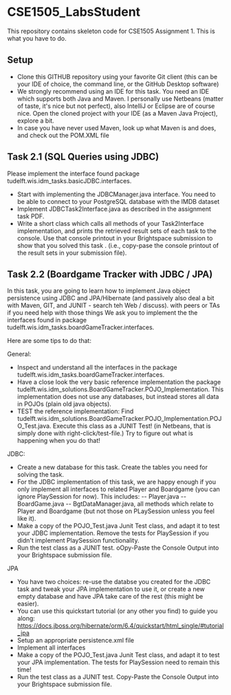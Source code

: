 # CSE1505_LabsStudent

This repository contains skeleton code for CSE1505 Assignment 1.
This is what you have to do.


## Setup
- Clone this GITHUB repository using your favorite Git client (this can be your IDE of choice, the command line, or the GitHub Desktop software)
- We strongly recommend using an IDE for this task. You need an IDE which supports both Java and Maven. I personally use Netbeans (matter of taste, it's nice
but not perfect), also IntelliJ or Eclipse are of course nice. Open the cloned project with your IDE (as a Maven Java Project), explore a bit.
- In case you have never used Maven, look up what Maven is and does, and check out the POM.XML file

## Task 2.1 (SQL Queries using JDBC)
Please implement the interface found package tudelft.wis.idm_tasks.basicJDBC.interfaces.
- Start with implementing the JDBCManager.java interface. You need to be able to connect to your PostgreSQL database with the IMDB dataset
- Implement JDBCTask2Interface.java as described in the assignment task PDF.
- Write a short class which calls all methods of your Task2Interface implementation, and prints the retrieved
 result sets of each task to the console. Use that console printout in your Brightspace submission to show that you solved this task .
(i.e., copy-pase the console printout of the result sets in your submission file).

## Task 2.2 (Boardgame Tracker with JDBC / JPA)
In this task, you are going to learn how to implement Java object persistence using JDBC and JPA/Hibernate
(and passively also deal a bit with Maven, GIT, and JUNIT - search teh Web / discuss).
with peers or TAs if you need help with those things 
We ask you to implement the the interfaces found in package tudelft.wis.idm_tasks.boardGameTracker.interfaces.

Here are some tips to do that:

General:
- Inspect and understand all the interfaces in the package tudelft.wis.idm_tasks.boardGameTracker.interfaces.
- Have a close look the very basic reference implementation the package 
tudelft.wis.idm_solutions.BoardGameTracker.POJO_Implementation. This implementation 
does not use any databases, but instead stores all data in POJOs (plain old java objects).
-  TEST the reference implementation: Find tudelft.wis.idm_solutions.BoardGameTracker.POJO_Implementation.POJO_Test.java. Execute this class as a JUNIT Test!
(in Netbeans, that is simply done with right-click/test-file.) Try to figure out what is happening when you do that!

JDBC:
- Create a new database for this task. Create the tables you need for solving the task.
- For the JDBC implementation of this task, we are happy enough if you only implement all interfaces to related Player and Boardgame 
(you can ignore PlaySession for now). This includes:
-- Player.java
-- BoardGame.java
-- BgtDataManager.java, all methods which relate to Player and Boardgame (but not those on PLaySession unless you feel like it).
- Make a copy of the POJO_Test.java Junit Test class, and adapt it to test your JDBC implementation. Remove the tests for PlaySession if
you didn't implement PlaySession functionality.
- Run the test class as a JUNIT test. oOpy-Paste the Console Output into your Brightspace submission file. 

JPA
- You have two choices: re-use the databse you created for the JDBC task and tweak your JPA implementation to use it, 
or create a new empty database and have JPA take care of the rest (this might be easier).
- You can use this quickstart tutorial (or any other you find) to guide you along: https://docs.jboss.org/hibernate/orm/6.4/quickstart/html_single/#tutorial_jpa
- Setup an appropriate persistence.xml file
- Implement all interfaces
- Make a copy of the POJO_Test.java Junit Test class, and adapt it to test your JPA implementation. The tests for PlaySession need to remain this time!
- Run the test class as a JUNIT test. Copy-Paste the Console Output into your Brightspace submission file. 


